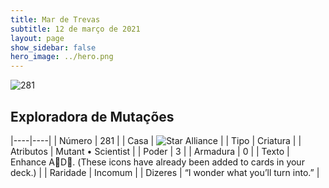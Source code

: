 ```yaml
---
title: Mar de Trevas
subtitle: 12 de março de 2021
layout: page
show_sidebar: false
hero_image: ../hero.png
---
```


![281](https://cdn.keyforgegame.com/media/card_front/pt/496_281_W237RJ5H5V4R_pt.png)

## Exploradora de Mutações

|----|----|
| Número | 281 |
| Casa | ![Star Alliance](https://archonarcana.com/images/thumb/7/7d/Star_Alliance.png/22px-Star_Alliance.png "Aliança Estelar") |
| Tipo | Criatura |
| Atributos | Mutant • Scientist |
| Poder | 3 |
| Armadura | 0 |
| Texto | Enhance AD. (These icons have already been added to cards in your deck.) |
| Raridade | Incomum |
| Dizeres | “I wonder what you’ll turn into.” |
